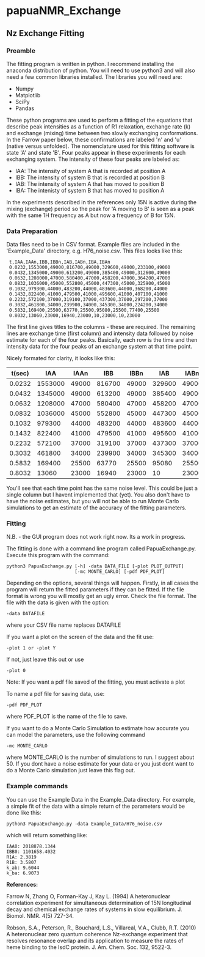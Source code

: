 # papuaNMR_Exchange

## Nz Exchange Fitting

### Preamble

The fitting program is written in python. I recommend installing the anaconda distribution of python. You will need to use python3 and will also need a few common libraries installed.  The libraries you will need are:

* Numpy
* Matplotlib
* SciPy
* Pandas

These python programs are used to perform a fitting of the equations that describe peak intensities as a function of R1 relaxation,  exchange rate (k) and exchange (mixing) time between two slowly exchanging conformations. In the Farrow paper below, these confirmations are labeled 'n' and 'u' (native versus unfolded). The nomenclature used for this fitting software is state 'A' and state 'B'. Four peaks appear in these experiments for each exchanging system. The intensity of these four peaks are labeled as:

* IAA: The intensity of system A that is recorded at position A
* IBB: The intensity of system B that is recorded at position B
* IAB: The intensity of system A that has moved to position B
* IBA: The intenisty of system B that has moved to position A

In the experiments described in the references only 15N is active during the mixing (exchange) period so the peak for 'A moving to B' is seen as a peak with the same 1H frequency as A but now a frequency of B for 15N. 

### Data Preparation

Data files need to be in CSV format. Example files are included in the 'Example_Data' directory, e.g. H76_noise.csv. This files looks like this:
```
 t,IAA,IAAn,IBB,IBBn,IAB,IABn,IBA,IBAn 
 0.0232,1553000,49000,816700,49000,329600,49000,233100,49000
 0.0432,1345000,49000,613200,49000,385400,49000,312600,49000
 0.0632,1208000,47000,580400,47000,458200,47000,364200,47000
 0.0832,1036000,45000,552800,45000,447300,45000,325900,45000
 0.1032,979300,44000,483200,44000,483600,44000,368200,44000
 0.1432,822400,41000,479500,41000,495600,41000,407100,41000
 0.2232,572100,37000,319100,37000,437300,37000,297200,37000
 0.3032,461800,34000,239900,34000,345300,34000,224200,34000
 0.5832,169400,25500,63770,25500,95080,25500,77400,25500
 0.8032,13060,23000,16940,23000,10,23000,10,23000
 ```

The first line gives titles to the columns - these are required. The remaining lines are exchange time (first column) and intensity data followed by noise estimate for each of the four peaks. Basically, each row is the time and then intensity data for the four peaks of an exchange system at that time point.  

Nicely formated for clarity, it looks like this:

|     t(sec)    |      IAA      |       IAAn    |      IBB      |      IBBn     |      IAB      |       IABn    |      IBA      |      IBAn     |
| --------- | --------- | --------- | --------- | --------- | --------- | --------- | --------- | ---------    |
|0.0232|1553000|49000|816700|49000|329600|49000|233100|49000|
|0.0432|1345000|49000|613200|49000|385400|49000|312600|49000|
|0.0632|1208000|47000|580400|47000|458200|47000|364200|47000|
|0.0832|1036000|45000|552800|45000|447300|45000|325900|45000|
|0.1032|979300|44000|483200|44000|483600|44000|368200|44000|
|0.1432|822400|41000|479500|41000|495600|41000|407100|41000|
|0.2232|572100|37000|319100|37000|437300|37000|297200|37000|
|0.3032|461800|34000|239900|34000|345300|34000|224200|34000|
|0.5832|169400|25500|63770|25500|95080|25500|77400|25500|
|0.8032|13060|23000|16940|23000|10|23000|10|23000|

You'll see that each time point has the same noise level. This could be just a single column but I havent implemented that (yet). You also don't have to have the noise estimates, but you will not be able to run Monte Carlo simulations to get an estimate of the accuracy of the fitting parameters. 

### Fitting

N.B. - the GUI program does not work right now. Its a work in progress.

The fitting is done with a command line program called PapuaExchange.py. Execute this program with the command:
```
python3 PapuaExchange.py [-h] -data DATA_FILE [-plot PLOT_OUTPUT]
                         [-mc MONTE_CARLO] [-pdf PDF_PLOT]
```
Depending on the options, several things will happen. Firstly, in all cases the program will return the fitted parameters if they can be fitted. If the file format is wrong you will mostly get an ugly error. Check the file format. The file with the data is given with the option:
```
-data DATAFILE
```
where your CSV file name replaces DATAFILE

If you want a plot on the screen of the data and the fit use:
```
-plot 1 or -plot Y
```
If not, just leave this out or use
```
-plot 0
```
Note: If you want a pdf file saved of the fitting, you must activate a plot 

To name a pdf file for saving data, use:
```
-pdf PDF_PLOT
```
where PDF_PLOT is the name of the file to save.

If you want to do a Monte Carlo Simulation to estimate how accurate you can model the parameters, use the following command
```
-mc MONTE_CARLO
```
where MONTE_CARLO is the number of simulations to run. I suggest about 50. If you dont have a noise estimate for your data or you just dont want to do a Monte Carlo simulation just leave this flag out. 

### Example commands

You can use the Example Data in the Example_Data directory. For example, a simple fit of the data with a simple return of the parameters would be done like this:

```
python3 PapuaExchange.py -data Example_Data/H76_noise.csv
```
which will return something like:
```
IAA0: 2018878.1344
IBB0: 1101658.4032
R1A: 2.3819
R1B: 3.5807
k_ab: 9.6044
k_ba: 6.9073
```




**References:**

Farrow N, Zhang O, Forman-Kay J, Kay L. (1994) A heteronuclear correlation experiment for simultaneous determination of 15N longitudinal decay and chemical exchange rates of systems in slow equilibrium. J. Biomol. NMR. 4(5) 727-34.

Robson, S.A., Peterson, R., Bouchard, L.S., Villareal, V.A., Clubb, R.T. (2010) A heteronuclear zero quantum coherence Nz-exchange experiment that resolves resonance overlap and its application to measure the rates of heme binding to the IsdC protein. J. Am. Chem. Soc. 132, 9522-3.

